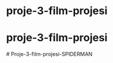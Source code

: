 # proje-3-film-projesi
# proje-3-film-projesi
#   P r o j e - 3 - f i l m - p r o j e s i - S P I D E R M A N  
 